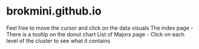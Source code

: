 # brokmini.github.io
Feel free to move the cursor and click on the data visuals
The index page - There is a tooltip on the donut chart
List of Majors page - Click on each level of the cluster to see what it contains
